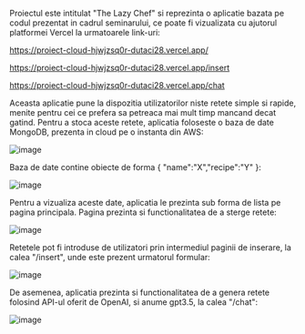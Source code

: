 Proiectul este intitulat "The Lazy Chef" si reprezinta o aplicatie bazata pe codul prezentat in cadrul seminarului, ce poate fi vizualizata cu ajutorul platformei Vercel la urmatoarele link-uri:

https://proiect-cloud-hjwjzsq0r-dutaci28.vercel.app/

https://proiect-cloud-hjwjzsq0r-dutaci28.vercel.app/insert

https://proiect-cloud-hjwjzsq0r-dutaci28.vercel.app/chat

Aceasta aplicatie pune la dispozitia utilizatorilor niste retete simple si rapide, menite pentru cei ce prefera sa petreaca mai mult timp mancand decat gatind. Pentru a stoca aceste retete, aplicatia foloseste o baza de date MongoDB, prezenta in cloud pe o instanta din AWS:

![image](https://github.com/dutaci28/ProiectCloud/assets/69631672/fd3a4131-2d70-40c1-a647-3bbc96f3040e)

Baza de date contine obiecte de forma { "name":"X","recipe":"Y" }:

![image](https://github.com/dutaci28/ProiectCloud/assets/69631672/5fb837ee-0793-429b-8dec-9057f5dc5acf)

Pentru a vizualiza aceste date, aplicatia le prezinta sub forma de lista pe pagina principala. Pagina prezinta si functionalitatea de a sterge retete:

![image](https://github.com/dutaci28/ProiectCloud/assets/69631672/b57866ec-da23-46f7-bc0d-e19b15813dcd)

Retetele pot fi introduse de utilizatori prin intermediul paginii de inserare, la calea "/insert", unde este prezent urmatorul formular:

![image](https://github.com/dutaci28/ProiectCloud/assets/69631672/d53625ea-b476-4d82-ba6f-ea00852c9704)

De asemenea, aplicatia prezinta si functionalitatea de a genera retete folosind API-ul oferit de OpenAI, si anume gpt3.5, la calea "/chat":

![image](https://github.com/dutaci28/ProiectCloud/assets/69631672/50914108-dfb3-4bd7-ac5a-6fe4ed4ac9e9)



